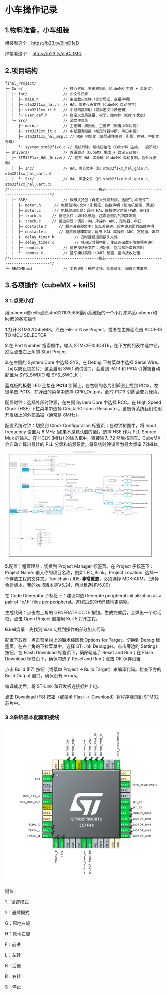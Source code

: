 # 小车操作记录



## 1.物料准备，小车组装

组装看这个：https://b23.tv/9imD1eD

焊接看这个： https://b23.tv/enCJfMQ



## 2.项目结构

```
final_Project/  
├─ Core/                  // 核心代码、系统初始化（CubeMX 生成 + 自定义）  
│  ├─ Inc/                // 头文件目录  
│  │  ├─ main.h           // 主函数头文件（含全局宏、变量声明）  
│  │  ├─ stm32f1xx_hal.h  // HAL 库核心头文件（CubeMX 自动包含）  
│  │  ├─ stm32f1xx_it.h   // 中断函数声明（可自定义中断逻辑）  
│  │  └─ user_def.h       // 自定义全局变量、枚举、结构体（如小车状态）  
│  └─ Src/                // 源文件目录  
│     ├─ main.c           // 主逻辑：初始化、主循环（调度小车功能）  
│     ├─ stm32f1xx_it.c   // 中断服务函数（如定时器中断、串口中断）  
│     ├─ stm32f1xx_hal_msp.c // MSP 初始化（底层硬件映射：引脚、时钟、中断优先级）  
│     └─ system_stm32f1xx.c // 系统时钟、堆栈初始化（CubeMX 生成，一般不动）  
├─ Drivers/               // 外设驱动（CubeMX 生成 + 自定义封装）  
│  ├─ STM32F1xx_HAL_Driver/ // 官方 HAL 库源码（CubeMX 自动复制，含外设驱动）  
│  │  ├─ Inc/             // HAL 库头文件（如 stm32f1xx_hal_gpio.h、stm32f1xx_hal_uart.h）  
│  │  └─ Src/             // HAL 库源文件（如 stm32f1xx_hal_gpio.c、stm32f1xx_hal_uart.c）
/*----------------------------------------核心---------------------------------------------*/
│  ├─ BSP/                // 板级支持包（自定义外设封装，适配“小车硬件”）  
│  │  ├─ motor.h      // 电机驱动头文件：引脚宏、函数声明（如电机使能、调速）  
│  │  ├─ motor.c      // 电机驱动实现：调用 HAL 库操作定时器/PWM、GPIO  
│  │  ├─ track.h     // 循迹文件：如红外循迹、超声波测距的函数声明  
│  │  ├─ track.c     // 循迹实现：调用 HAL 库操作 ADC、定时器、串口  
│  │  ├─ obstacle.h     // 超声波避障文件：如红外循迹、超声波测距的函数声明  
│  │  ├─ obstacle.c     // 超声波避障实现：调用 HAL 库操作 ADC、定时器、串口
│  │  ├─ delay_timer.h         // 定时器延迟函数头文件
│  │  ├─ delay_timer.c         // 使用定时器中断，使延迟函数不阻塞程序进行
|  |  ├─ remote.h         // 蓝牙模块头文件：初始化、指令解析函数声明
|  |  └─ remote.c         // 蓝牙模块实现：UART 配置、指令接收处理 
/*----------------------------------------核心---------------------------------------------*/
└─ README.md              // 工程说明：硬件连接、功能说明、编译注意事项  
```

## 3.各项操作（cubeMX + keil5)

### 3.1.点亮小灯

用cubemx和keil5点亮stm32f103c8t6最小系统板的一个小灯来熟悉cubemx和keil5的各项操作

**1**.打开 STM32CubeMX。点击 File -> New Project，或者在主界面点击 ACCESS TO MCU SELECTOR

**2**.在 Part Number 搜索框中，输入 STM32F103C8T6，在下方的列表中选中它，然后点击右上角的 Start Project

**3**.在左侧的 System Core 中选择 SYS。在 Debug 下拉菜单中选择 Serial Wire。（可以防止锁芯片）这会启用 SWD 调试接口，会看到 PA13 和 PA14 引脚被自动配置为 SYS_SWDIO 和 SYS_SWCLK；

蓝丸板的板载 LED 连接在 **PC13** 引脚上。在右侧的芯片引脚图上找到 PC13。左键单击 PC13，在弹出的菜单中选择 GPIO_Output。此时 PC13 引脚会变为绿色。

配置时钟：选择外部时钟源，在左侧 System Core 中选择 RCC。在 High Speed Clock (HSE) 下拉菜单中选择 Crystal/Ceramic Resonator。这告诉系统我们使用开发板上的外部晶振（通常是 8MHz）。

配置系统时钟：切换到 Clock Configuration 标签页；在时钟树图中，将 Input frequency 设置为 8 MHz (如果不是默认值的话)。选择 HSE 作为 PLL Source Mux 的输入。在 HCLK (MHz) 的输入框中，直接输入 72 然后按回车。CubeMX 会自动计算出最佳的 PLL 分频和倍频系数，将系统时钟设置为最大频率 72MHz。

![image-20250627162753248](photo/image-20250627162753248.png)

**5**.配置工程管理器：切换到 Project Manager 标签页。在 Project 子标签下：Project Name: 输入你的项目名称，例如 LED_Blink。Project Location: 选择一个存放工程的文件夹。Toolchain / IDE: **非常重要**，必须选择 MDK-ARM。（选择合适版本，我的keil5版本是V5.24，所以我选择V5.00）

在 Code Generator 子标签下：建议勾选 Generate peripheral initialization as a pair of '.c/.h' files per peripheral。这样生成的代码结构更清晰。

生成代码：点击右上角的 GENERATE CODE 按钮。生成完成后，会弹出一个对话框，点击 Open Project 直接用 Keil 5 打开工程。

**6**.keil烧录：先找到mian.c,找到操作的部分加入代码

配置下载器：点击菜单栏上的魔术棒图标 Options for Target。切换到 Debug 标签页。在右上角的下拉菜单中，选择 ST-Link Debugger。点击旁边的 Settings 按钮。在 Flash Download 标签页下，确保勾选了 Reset and Run；在 Flash Download 标签页下，确保勾选了 Reset and Run；点击 OK 保存设置

点击 Build (F7) 按钮（或菜单 Project -> Build Target）来编译代码。检查下方的 Build Output 窗口，确保没有 errors。

编译成功后，将 ST-Link 和开发板连接好并上电。

点击 Download (F8) 按钮（或菜单 Flash -> Download）将程序烧录到 STM32芯片中。

### 3.2系统基本配置和接线

![image-20250805171220572](photo/image-20250805171220572.png)

键位：

1：循迹模式

2：避障模式

G：原地左旋

H：原地右旋

F：前进

L：左转

B：后退

R：右转

S：停止
